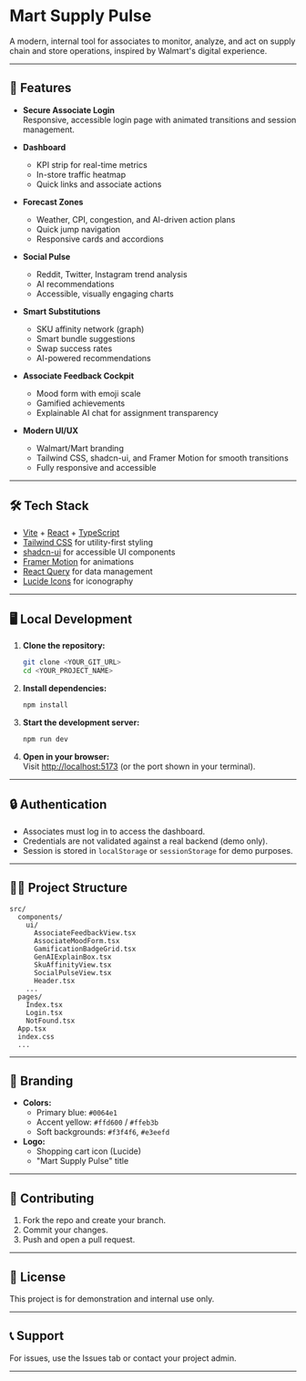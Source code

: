 # Mart Supply Pulse

A modern, internal tool for associates to monitor, analyze, and act on supply chain and store operations, inspired by Walmart's digital experience.

---

## 🚀 Features

- **Secure Associate Login**  
  Responsive, accessible login page with animated transitions and session management.

- **Dashboard**  
  - KPI strip for real-time metrics  
  - In-store traffic heatmap  
  - Quick links and associate actions

- **Forecast Zones**  
  - Weather, CPI, congestion, and AI-driven action plans  
  - Quick jump navigation  
  - Responsive cards and accordions

- **Social Pulse**  
  - Reddit, Twitter, Instagram trend analysis  
  - AI recommendations  
  - Accessible, visually engaging charts

- **Smart Substitutions**  
  - SKU affinity network (graph)  
  - Smart bundle suggestions  
  - Swap success rates  
  - AI-powered recommendations

- **Associate Feedback Cockpit**  
  - Mood form with emoji scale  
  - Gamified achievements  
  - Explainable AI chat for assignment transparency

- **Modern UI/UX**  
  - Walmart/Mart branding  
  - Tailwind CSS, shadcn-ui, and Framer Motion for smooth transitions  
  - Fully responsive and accessible

---

## 🛠️ Tech Stack

- [Vite](https://vitejs.dev/) + [React](https://react.dev/) + [TypeScript](https://www.typescriptlang.org/)
- [Tailwind CSS](https://tailwindcss.com/) for utility-first styling
- [shadcn-ui](https://ui.shadcn.com/) for accessible UI components
- [Framer Motion](https://www.framer.com/motion/) for animations
- [React Query](https://tanstack.com/query/latest) for data management
- [Lucide Icons](https://lucide.dev/) for iconography

---

## 🖥️ Local Development

1. **Clone the repository:**
   ```sh
   git clone <YOUR_GIT_URL>
   cd <YOUR_PROJECT_NAME>
   ```

2. **Install dependencies:**
   ```sh
   npm install
   ```

3. **Start the development server:**
   ```sh
   npm run dev
   ```

4. **Open in your browser:**  
   Visit [http://localhost:5173](http://localhost:5173) (or the port shown in your terminal).

---

## 🔒 Authentication

- Associates must log in to access the dashboard.
- Credentials are not validated against a real backend (demo only).
- Session is stored in `localStorage` or `sessionStorage` for demo purposes.

---

## 🧑‍💻 Project Structure

```
src/
  components/
    ui/
      AssociateFeedbackView.tsx
      AssociateMoodForm.tsx
      GamificationBadgeGrid.tsx
      GenAIExplainBox.tsx
      SkuAffinityView.tsx
      SocialPulseView.tsx
      Header.tsx
    ...
  pages/
    Index.tsx
    Login.tsx
    NotFound.tsx
  App.tsx
  index.css
  ...
```

---

## 🎨 Branding

- **Colors:**  
  - Primary blue: `#0064e1`
  - Accent yellow: `#ffd600` / `#ffeb3b`
  - Soft backgrounds: `#f3f4f6`, `#e3eefd`
- **Logo:**  
  - Shopping cart icon (Lucide)
  - "Mart Supply Pulse" title

---

## 📝 Contributing

1. Fork the repo and create your branch.
2. Commit your changes.
3. Push and open a pull request.

---

## 📄 License

This project is for demonstration and internal use only.

---

## 📞 Support

For issues, use the Issues tab or contact your project admin.

---
